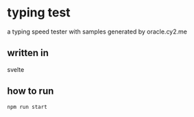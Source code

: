 # typing test
a typing speed tester with samples generated by oracle.cy2.me  
## written in
svelte
## how to run
`npm run start`